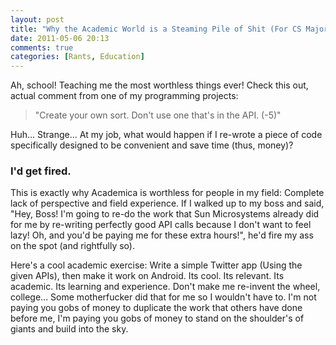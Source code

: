 ```yaml
---
layout: post
title: "Why the Academic World is a Steaming Pile of Shit (For CS Majors)"
date: 2011-05-06 20:13
comments: true
categories: [Rants, Education]
---
```


Ah, school! Teaching me the most worthless things ever! Check this out, actual comment from one of my programming projects:

> "Create your own sort. Don't use one that's in the API. (-5)"

Huh... Strange... At my job, what would happen if I re-wrote a piece of code specifically designed to be convenient and save time (thus, money)?

### I'd get fired.


This is exactly why Academica is worthless for people in my field: Complete lack of perspective and field experience. If I walked up to my boss and said, "Hey, Boss! I'm going to re-do the work that Sun Microsystems already did for me by re-writing perfectly good API calls because I don't want to feel lazy! Oh, and you'd be paying me for these extra hours!", he'd fire my ass on the spot (and rightfully so).

Here's a cool academic exercise: Write a simple Twitter app (Using the given APIs), then make it work on Android. Its cool. Its relevant. Its academic. Its learning and experience.
Don't make me re-invent the wheel, college... Some motherfucker did that for me so I wouldn't have to. I'm not paying you gobs of money to duplicate the work that others have done before me, I'm paying you gobs of money to stand on the shoulder's of giants and build into the sky.